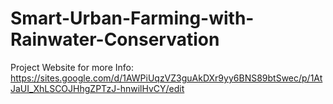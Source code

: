 # Smart-Urban-Farming-with-Rainwater-Conservation

Project Website for more Info:
https://sites.google.com/d/1AWPiUqzVZ3guAkDXr9yy6BNS89btSwec/p/1AtJaUI_XhLSCOJHhgZPTzJ-hnwilHvCY/edit
